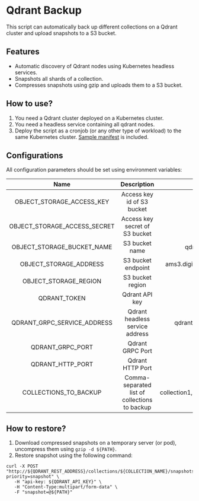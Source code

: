 # Qdrant Backup

This script can automatically back up different collections on a Qdrant cluster and upload snapshots to a S3 bucket.

## Features

+ Automatic discovery of Qdrant nodes using Kubernetes headless services.
+ Snapshots all shards of a collection.
+ Compresses snapshots using gzip and uploads them to a S3 bucket.

## How to use?

1. You need a Qdrant cluster deployed on a Kubernetes cluster.
2. You need a headless service containing all qdrant nodes.
3. Deploy the script as a cronjob (or any other type of workload) to the same Kubernetes cluster. [Sample manifest](backup.yaml) is included.

## Configurations

All configuration parameters should be set using environment variables:

|             Name             |                  Description                  |               Example               |
|:----------------------------:|:---------------------------------------------:|:-----------------------------------:|
|  OBJECT_STORAGE_ACCESS_KEY   |          Access key id of S3 bucket           |                  -                  |
| OBJECT_STORAGE_ACCESS_SECRET |        Access key secret of S3 bucket         |                  -                  |
|  OBJECT_STORAGE_BUCKET_NAME  |                S3 bucket name                 |           qdrant-backups            |
|    OBJECT_STORAGE_ADDRESS    |              S3 bucket endpoint               |     ams3.digitaloceanspaces.com     |
|    OBJECT_STORAGE_REGION     |               S3 bucket region                |                ams3                 |
|         QDRANT_TOKEN         |                Qdrant API key                 |                  -                  |
| QDRANT_GRPC_SERVICE_ADDRESS  |        Qdrant headless service address        |       qdrant-headless.qdrant        |
|       QDRANT_GRPC_PORT       |               Qdrant GRPC Port                |                6334                 |
|       QDRANT_HTTP_PORT       |               Qdrant HTTP Port                |                6333                 |
|    COLLECTIONS_TO_BACKUP     | Comma-separated list of collections to backup | collection1,collection2,collection3 |

## How to restore?
1. Download compressed snapshots on a temporary server (or pod), uncompress them using `gzip -d ${PATH}`.
2. Restore snapshot using the following command:
```shell
curl -X POST "http://${QDRANT_REST_ADDRESS}/collections/${COLLECTION_NAME}/snapshots/upload?priority=snapshot" \
   -H "api-key: ${QDRANT_API_KEY}" \
   -H "Content-Type:multipart/form-data" \
   -F "snapshot=@${PATH}"
```

